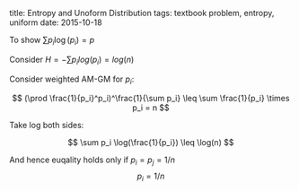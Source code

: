 title: Entropy and Unoform Distribution
tags: textbook problem, entropy, uniform
date: 2015-10-18

To show $\sum p_i\log(p_i) = p$

Consider $H = -\sum p_i log(p_i) = log(n)$

Consider weighted AM-GM for $p_i$:

$$
(\prod \frac{1}{p_i}^p_i)^\frac{1}{\sum p_i} \leq \sum \frac{1}{p_i} \times p_i = n
$$

Take log both sides:

$$
\sum p_i \log(\frac{1}{p_i}) \leq \log(n)
$$

And hence euqality holds only if $p_i=p_j=1/n$ 
$$
p_i = 1/n
$$
